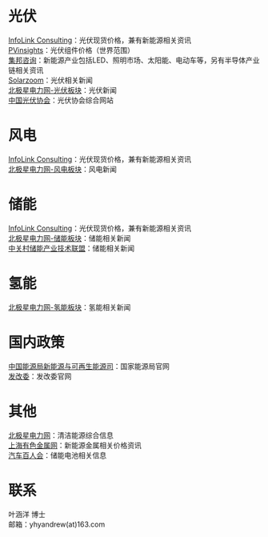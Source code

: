 # 光伏
[InfoLink Consulting](https://www.infolink-group.com/spot-price/cn/)：光伏现货价格，兼有新能源相关资讯  
[PVinsights](http://pvinsights.com/Member/Login.php)：光伏组件价格（世界范围）  
[集邦咨询](https://www.trendforce.cn/)：新能源产业包括LED、照明市场、太阳能、电动车等，另有半导体产业链相关资讯  
[Solarzoom](http://www.solarzoom.com/category/21/10000)：光伏相关新闻  
[北极星电力网-光伏板块](https://guangfu.bjx.com.cn/)：光伏新闻  
[中国光伏协会](http://www.chinapv.org.cn/index.html)：光伏协会综合网站  


# 风电
[InfoLink Consulting](https://www.infolink-group.com/spot-price/cn/)：光伏现货价格，兼有新能源相关资讯  
[北极星电力网-风电板块](https://fd.bjx.com.cn/)：风电新闻  

# 储能
[InfoLink Consulting](https://www.infolink-group.com/spot-price/cn/)：光伏现货价格，兼有新能源相关资讯  
[北极星电力网-储能板块](https://chuneng.bjx.com.cn/)：储能相关新闻  
[中关村储能产业技术联盟](http://www.cnesa.org/)：储能相关新闻  

# 氢能
[北极星电力网-氢能板块](https://qn.bjx.com.cn/)：氢能相关新闻  

# 国内政策
[中国能源局新能源与可再生能源司](http://www.nea.gov.cn/sjzz/xny/index.htm)：国家能源局官网  
[发改委](https://www.ndrc.gov.cn/?code=&state=123)：发改委官网  

# 其他
[北极星电力网](https://www.bjx.com.cn/)：清洁能源综合信息  
[上海有色金属网](https://www.smm.cn/)：新能源金属相关价格资讯  
[汽车百人会](https://www.chinaev100.com/)：储能电池相关信息  

# 联系
叶涵洋 博士  
邮箱：yhyandrew(at)163.com
